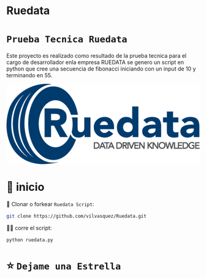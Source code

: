 # Ruedata
# `Prueba Tecnica Ruedata`

Este proyecto es realizado como resultado de la prueba tecnica para el cargo de desarrollador enla empresa RUEDATA
se genero un script en python que cree una secuencia de fibonacci iniciando con un input de 10 y terminando en 55.

![Preview](logo.png)

# 🚀 inicio

📄 Clonar o forkear `Ruedata Script`:
```sh
git clone https://github.com/vilvasquez/Ruedata.git
```

🚴‍♂️ corre el script:
```sh
python ruedata.py
```
# ⭐️ `Dejame una Estrella`
